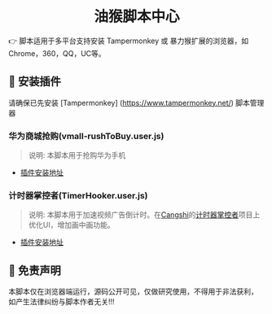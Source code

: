 
<h1 align="center">油猴脚本中心</h1>
👉 脚本适用于多平台支持安装 Tampermonkey 或 暴力猴扩展的浏览器，如Chrome，360，QQ，UC等。

## 💽 安装插件

请确保已先安装 [Tampermonkey] (https://www.tampermonkey.net/) 脚本管理器
### 华为商城抢购(vmall-rushToBuy.user.js)
> 说明: 本脚本用于抢购华为手机

- [插件安装地址](https://github.com/gorkys/TampermonkeyHub/raw/master/vmall-rushToBuy.user.js)
### 计时器掌控者(TimerHooker.user.js)
> 说明: 本脚本用于加速视频广告倒计时。在[Cangshi](http://palerock.cn)的[计时器掌控者](https://greasyfork.org/en/scripts/372673-%E8%AE%A1%E6%97%B6%E5%99%A8%E6%8E%8C%E6%8E%A7%E8%80%85-%E8%A7%86%E9%A2%91%E5%B9%BF%E5%91%8A%E8%B7%B3%E8%BF%87-%E5%B9%BF%E5%91%8A%E5%8A%A0%E9%80%9F%E5%99%A8)项目上优化UI，增加画中画功能。

- [插件安装地址](https://github.com/gorkys/TampermonkeyHub/raw/master/TimerHooker.user.js)
## 📜 免责声明 
本脚本仅在浏览器端运行，源码公开可见，仅做研究使用，不得用于非法获利， 如产生法律纠纷与脚本作者无关!!!

